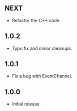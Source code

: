 ## NEXT

* Refactor the C++ code.

## 1.0.2

* Typo fix and minor cleanups.

## 1.0.1

* Fix a bug with EventChannel.

## 1.0.0

* Initial release.
